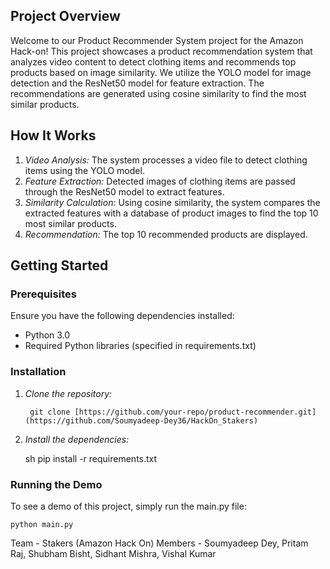 ## Project Overview

Welcome to our Product Recommender System project for the Amazon Hack-on! This project showcases a product recommendation system that analyzes video content to detect clothing items and recommends top products based on image similarity. We utilize the YOLO model for image detection and the ResNet50 model for feature extraction. The recommendations are generated using cosine similarity to find the most similar products.

## How It Works

1. *Video Analysis:* The system processes a video file to detect clothing items using the YOLO model.
2. *Feature Extraction:* Detected images of clothing items are passed through the ResNet50 model to extract features.
3. *Similarity Calculation:* Using cosine similarity, the system compares the extracted features with a database of product images to find the top 10 most similar products.
4. *Recommendation:* The top 10 recommended products are displayed.

## Getting Started

### Prerequisites

Ensure you have the following dependencies installed:

- Python 3.0
- Required Python libraries (specified in requirements.txt)

### Installation

1. *Clone the repository:*

    ```
     git clone [https://github.com/your-repo/product-recommender.git](https://github.com/Soumyadeep-Dey36/HackOn_Stakers)
    ```

2. *Install the dependencies:*

    sh
    pip install -r requirements.txt
    

### Running the Demo

To see a demo of this project, simply run the main.py file:

```
python main.py
```

Team - Stakers (Amazon Hack On)
Members -
Soumyadeep Dey,
Pritam Raj,
Shubham Bisht,
Sidhant Mishra,
Vishal Kumar

